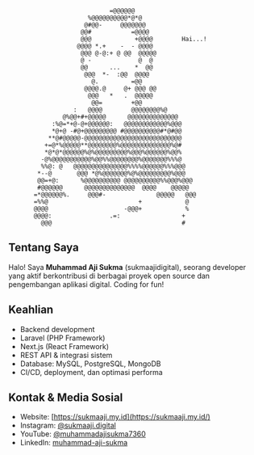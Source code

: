                                 =@@@@@@
                          %@@@@@@@@@@*@*@
                         @#@@-     @@@@@@@
                        @@#           =@@@@
                        @@@            +@@@@        Hai...!
                       @@@@ *.+    -  - @@@@
                        @@@ @-@:+ @ @@  @@@@@
                        @ -             @  @
                        @@      ...    *  @@
                         @@@  *-  :@@  @@@@
                           @.         =@@
                         @@@@.@     @+ @@@ @@
                          @@@   *   .  @@@@@
                           @@=        +@@
                      :   @@@@        @@@@@@@@%@
                   @%@@+#+@@@@@      @@@@@@@@@@@@@@
                :%@=*+@-@+@@@@@@:   @@@@@@@@@@@@%@@@
                *@+@ -#@+@@@@@@@@@ #@@@@@@@@@@#*@#@@
               **@#@@@@@-@@@@@@@@@@@@@@@@@@@@@@@@@@@
              +=@*%@@@@@**@@@@@@@@%@@@@@@@@@@@@@@%@#
              *@*@*@@@@@@%@%@@@@@@@@@%@@@%@@@@@@%@@%
             -@%@@@@@@@@@@@%@@%%@@@@@@@@%@@@@@@@%%%@
             %%@: @   @@@@@@@@@@@@@@@%%%%@@@@@@%%%@@@
            *--@       @@@ *@%@@@@@@@%@%@@@@@@@@@%@@@
            @@=+@:      %@@@@@@@@@@ @@@@@@@@@@%%@@@%@@@
            #@@@@@@      @@@@@@@@@@@@@@  @@@@    @@@@@
           =*@@@@@@%.     @@@#-              @@@@@   @@@
           =%%@                         +            @
           @@@@                     -@@@+            %
           @@@@:                .=:                 +
             @@@                                    #

## Tentang Saya

Halo! Saya **Muhammad Aji Sukma** (sukmaajidigital), seorang developer yang aktif berkontribusi di berbagai proyek open source dan pengembangan aplikasi digital. Coding for fun!

## Keahlian

- Backend development
- Laravel (PHP Framework)
- Next.js (React Framework)
- REST API & integrasi sistem
- Database: MySQL, PostgreSQL, MongoDB
- CI/CD, deployment, dan optimasi performa

## Kontak & Media Sosial

- Website: [https://sukmaaji.my.id](https://sukmaaji.my.id/)
- Instagram: [@sukmaaji.digital](https://www.instagram.com/sukmaaji.digital/)
- YouTube: [@muhammadajisukma7360](https://www.youtube.com/@muhammadajisukma7360)
- LinkedIn: [muhammad-aji-sukma](https://www.linkedin.com/in/muhammad-aji-sukma-08b470286/)
